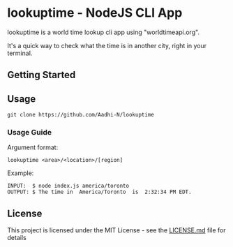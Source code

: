 # lookuptime - NodeJS CLI App

lookuptime is a world time lookup cli app using "worldtimeapi.org".

It's a quick way to check what the time is in another city, right in your terminal.

## Getting Started

## Usage
```
git clone https://github.com/Aadhi-N/lookuptime
```

### Usage Guide

Argument format:

```
lookuptime <area>/<location>/[region]
```

Example:
```
INPUT:  $ node index.js america/toronto
OUTPUT: $ The time in  America/Toronto  is  2:32:34 PM EDT.
```

## License

This project is licensed under the MIT License - see the [LICENSE.md](LICENSE.md) file for details


